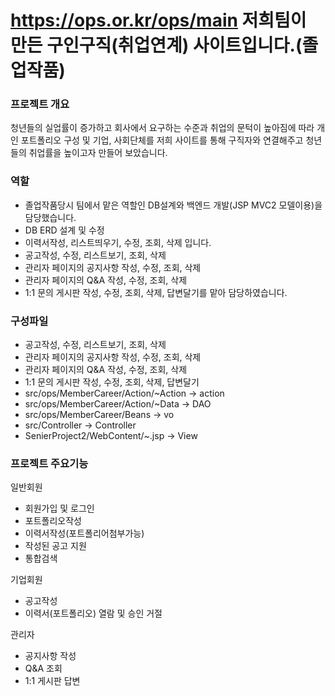 # https://ops.or.kr/ops/main 저희팀이 만든 구인구직(취업연계) 사이트입니다.(졸업작품)

### 프로젝트 개요<br>
청년들의 실업률이 증가하고 회사에서 요구하는 수준과 취업의 문턱이 높아짐에 따라 개인 포트폴리오 구성 및 기업, 사회단체를 저희 사이트를 통해 구직자와 연결해주고 청년들의 취업률을 높이고자 만들어 보았습니다.

### 역할<br>
- 졸업작품당시 팀에서 맡은 역할인 DB설계와 백엔드 개발(JSP MVC2 모델이용)을 담당했습니다.<br>
- DB ERD 설계 및 수정
- 이력서작성, 리스트띄우기, 수정, 조회, 삭제 입니다.<br>
- 공고작성, 수정, 리스트보기, 조회, 삭제<br>
- 관리자 페이지의 공지사항 작성, 수정, 조회, 삭제<br>
- 관리자 페이지의 Q&A 작성, 수정, 조회, 삭제<br>
- 1:1 문의 게시판 작성, 수정, 조회, 삭제, 답변달기를 맡아 담당하였습니다.<br>

### 구성파일<br>
- 공고작성, 수정, 리스트보기, 조회, 삭제<br>
- 관리자 페이지의 공지사항 작성, 수정, 조회, 삭제<br>
- 관리자 페이지의 Q&A 작성, 수정, 조회, 삭제<br>
- 1:1 문의 게시판 작성, 수정, 조회, 삭제, 답변달기<br>
- src/ops/MemberCareer/Action/~Action -> action
- src/ops/MemberCareer/Action/~Data -> DAO
- src/ops/MemberCareer/Beans -> vo
- src/Controller -> Controller
- SenierProject2/WebContent/~.jsp -> View

### 프로젝트 주요기능<br>
일반회원
- 회원가입 및 로그인 
- 포트폴리오작성
- 이력서작성(포트폴리어첨부가능)
- 작성된 공고 지원
- 통합검색

기업회원
- 공고작성
- 이력서(포트폴리오) 열람 및 승인 거절

관리자
- 공지사항 작성
- Q&A 조회
- 1:1 게시판 답변

